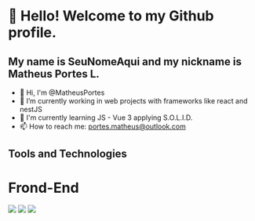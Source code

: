 # 👋 Hello! Welcome to my Github profile.
## My name is SeuNomeAqui and my nickname is Matheus Portes L.

- 👋 Hi, I'm @MatheusPortes
- 🔭 I’m currently working in web projects with frameworks like react and nestJS
- 🌱 I'm currently learning JS - Vue 3 applying S.O.L.I.D.
- 📫 How to reach me: portes.matheus@outlook.com

## Tools and Technologies
# Frond-End
<img src="https://cdn.jsdelivr.net/gh/devicons/devicon@latest/icons/nestjs/nestjs-original.svg" />
<img src="https://cdn.jsdelivr.net/gh/devicons/devicon@latest/icons/nestjs/nestjs-original.svg" />

<img src="https://cdn.jsdelivr.net/gh/devicons/devicon@latest/icons/typescript/typescript-original.svg" />


<!---
MatheusPortes/MatheusPortes is a ✨ special ✨ repository because its `README.md` (this file) appears on your GitHub profile.
You can click the Preview link to take a look at your changes.
--->
